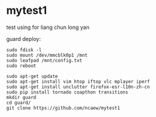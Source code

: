 # mytest1
test using for liang chun long yan

guard deploy:<br/>

    sudo fdisk -l
    sudo mount /dev/mmcblk0p1 /mnt
    sudo leafpad /mnt/config.txt 
    sudo reboot 
    
    sudo apt-get update 
    sudo apt-get install vim htop iftop vlc mplayer iperf 
    sudo apt-get install unclutter firefox-esr-l10n-zh-cn
    sudo pip install tornado coapthon transitions 
    mkdir guard
    cd guard/
    git clone https://github.com/ncaew/mytest1 

    
    

